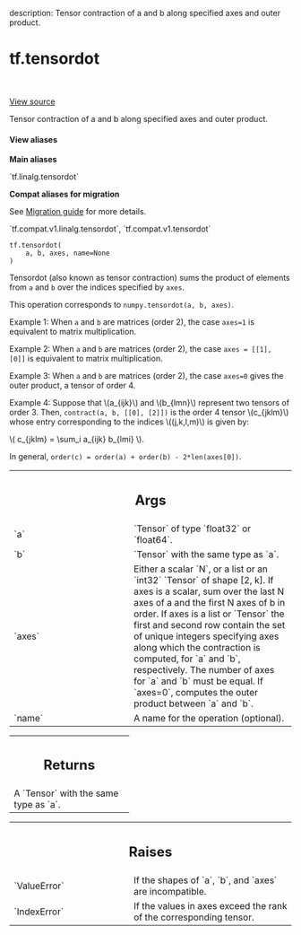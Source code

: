 description: Tensor contraction of a and b along specified axes and outer product.

<div itemscope itemtype="http://developers.google.com/ReferenceObject">
<meta itemprop="name" content="tf.tensordot" />
<meta itemprop="path" content="Stable" />
</div>

# tf.tensordot

<!-- Insert buttons and diff -->

<table class="tfo-notebook-buttons tfo-api nocontent" align="left">

</table>

<a target="_blank" class="external" href="/code/stable/tensorflow/python/ops/math_ops.py">View source</a>



Tensor contraction of a and b along specified axes and outer product.

<section class="expandable">
  <h4 class="showalways">View aliases</h4>
  <p>
<b>Main aliases</b>
<p>`tf.linalg.tensordot`</p>

<b>Compat aliases for migration</b>
<p>See
<a href="https://www.tensorflow.org/guide/migrate">Migration guide</a> for
more details.</p>
<p>`tf.compat.v1.linalg.tensordot`, `tf.compat.v1.tensordot`</p>
</p>
</section>

<pre class="devsite-click-to-copy prettyprint lang-py tfo-signature-link">
<code>tf.tensordot(
    a, b, axes, name=None
)
</code></pre>



<!-- Placeholder for "Used in" -->

Tensordot (also known as tensor contraction) sums the product of elements
from `a` and `b` over the indices specified by `axes`.

This operation corresponds to `numpy.tensordot(a, b, axes)`.

Example 1: When `a` and `b` are matrices (order 2), the case `axes=1`
is equivalent to matrix multiplication.

Example 2: When `a` and `b` are matrices (order 2), the case
`axes = [[1], [0]]` is equivalent to matrix multiplication.

Example 3: When `a` and `b` are matrices (order 2), the case `axes=0` gives
the outer product, a tensor of order 4.

Example 4: Suppose that \\(a_{ijk}\\) and \\(b_{lmn}\\) represent two
tensors of order 3. Then, `contract(a, b, [[0], [2]])` is the order 4 tensor
\\(c_{jklm}\\) whose entry
corresponding to the indices \\((j,k,l,m)\\) is given by:

\\( c_{jklm} = \sum_i a_{ijk} b_{lmi} \\).

In general, `order(c) = order(a) + order(b) - 2*len(axes[0])`.

<!-- Tabular view -->
 <table class="responsive fixed orange">
<colgroup><col width="214px"><col></colgroup>
<tr><th colspan="2"><h2 class="add-link">Args</h2></th></tr>

<tr>
<td>
`a`
</td>
<td>
`Tensor` of type `float32` or `float64`.
</td>
</tr><tr>
<td>
`b`
</td>
<td>
`Tensor` with the same type as `a`.
</td>
</tr><tr>
<td>
`axes`
</td>
<td>
Either a scalar `N`, or a list or an `int32` `Tensor` of shape [2, k].
If axes is a scalar, sum over the last N axes of a and the first N axes of
b in order. If axes is a list or `Tensor` the first and second row contain
the set of unique integers specifying axes along which the contraction is
computed, for `a` and `b`, respectively. The number of axes for `a` and
`b` must be equal. If `axes=0`, computes the outer product between `a` and
`b`.
</td>
</tr><tr>
<td>
`name`
</td>
<td>
A name for the operation (optional).
</td>
</tr>
</table>



<!-- Tabular view -->
 <table class="responsive fixed orange">
<colgroup><col width="214px"><col></colgroup>
<tr><th colspan="2"><h2 class="add-link">Returns</h2></th></tr>
<tr class="alt">
<td colspan="2">
A `Tensor` with the same type as `a`.
</td>
</tr>

</table>



<!-- Tabular view -->
 <table class="responsive fixed orange">
<colgroup><col width="214px"><col></colgroup>
<tr><th colspan="2"><h2 class="add-link">Raises</h2></th></tr>

<tr>
<td>
`ValueError`
</td>
<td>
If the shapes of `a`, `b`, and `axes` are incompatible.
</td>
</tr><tr>
<td>
`IndexError`
</td>
<td>
If the values in axes exceed the rank of the corresponding
tensor.
</td>
</tr>
</table>

